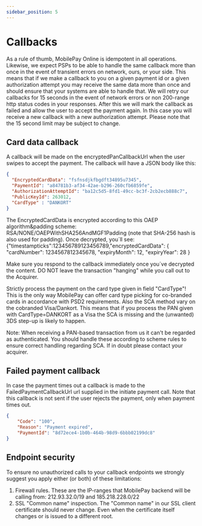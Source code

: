 ```yaml
---
sidebar_position: 5
---
```


# Callbacks

As a rule of thumb, MobilePay Online is idempotent in all operations. Likewise, we expect PSPs to be able to handle the same callback more than once in the event of transient errors on network, ours, or your side.
This means that if we make a callback to you on a given payment id or a given authorization attempt you may receive the same data more than once and should ensure that your systems are able to handle that.
We will retry our callbacks for 15 seconds in the event of network errors or non 200-range http status codes in your responses. After this we will mark the callback as failed and allow the user to accept the payment again. In this case you will receive a new callback with a new authorization attempt. Please note that the 15 second limit may be subject to change.

## Card data callback

A callback will be made on the encryptedPanCallbackUrl when the user swipes to accept the payment. The callback will have a JSON body like this:

```json title="Card data callback example"
{
  "EncryptedCardData": "fsfnsdjkfbgdft34895u7345",
  "PaymentId": "a84781b3-af34-42ae-b296-260cfb6859fe",
  "AuthorizationAttemptId": "ba12c5d5-8fd1-49cc-bc3f-2cb2ecb888c7",
  "PublicKeyId": 263012,
  "CardType" : "DANKORT"
}
```

The EncryptedCardData is encrypted according to this OAEP algorithm&padding scheme: RSA/NONE/OAEPWithSHA256AndMGF1Padding (note that SHA-256 hash is also used for padding).
Once decrypted, you´ll see:
{"timestampticks":123456789123456789,"encryptedCardData": { "cardNumber": 1234567812345678, "expiryMonth": 12, "expiryYear": 28 }

Make sure you respond to the callback immediately once you´ve decrypted the content. DO NOT leave the transaction "hanging" while you call out to the Acquirer.

Strictly process the payment on the card type given in field "CardType"! This is the only way MobilePay can offer card type picking for co-branded cards in accordance with PSD2 requirements.
Also the SCA method vary on the cobranded Visa/Dankort. This means that if you process the PAN given with CardType=DANKORT as a Visa the SCA is missing and the (unwanted) 3DS step-up is likely to happen.

Note: When receiving a PAN-based transaction from us it can't be regarded as authenticated. You should handle these according to scheme rules to ensure correct handling regarding SCA. If in doubt please contact your acquirer.

## Failed payment callback

In case the payment times out a callback is made to the FailedPaymentCallbackUrl url supplied in the initiate payment call. Note that this callback is not sent if the user rejects the payment, only when payment times out.

```json title="Failed payment callback example"
{
    "Code": "100",
    "Reason": "Payment expired",
    "PaymentId": "8d72ece4-1b0b-464b-98d9-6bbb02199dc8"
}
```

## Endpoint security

To ensure no unauthorized calls to your callback endpoints we strongly suggest you apply either (or both) of these limitations:

1. Firewall rules. These are the IP-ranges that MobilePay backend will be calling from: 212.93.32.0/19 and 185.218.228.0/22
2. SSL "Common name" inspection. The "Common name" in our SSL client certificate should never change. Even when the certificate itself changes or is issued to a different root.
